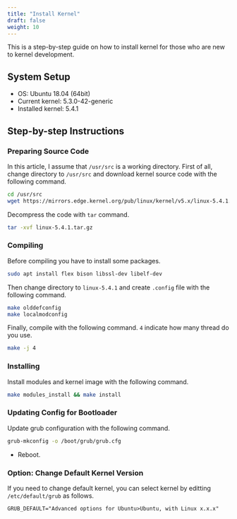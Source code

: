 ```yaml
---
title: "Install Kernel"
draft: false
weight: 10
---
```

This is a step-by-step guide on how to install kernel for those who are new to kernel development.

## System Setup

- OS: Ubuntu 18.04 (64bit)
- Current kernel: 5.3.0-42-generic
- Installed kernel: 5.4.1

## Step-by-step Instructions

### Preparing Source Code

In this article, I assume that `/usr/src` is a working directory. First of all, change directory to `/usr/src` and download kernel source code with the following command.

```sh
cd /usr/src
wget https://mirrors.edge.kernel.org/pub/linux/kernel/v5.x/linux-5.4.1.tar.gz
```

Decompress the code with `tar` command.

```sh
tar -xvf linux-5.4.1.tar.gz
```

### Compiling

Before compiling you have to install some packages.

```sh
sudo apt install flex bison libssl-dev libelf-dev
```

Then change directory to `linux-5.4.1` and create `.config` file with the following command.

```sh
make olddefconfig
make localmodconfig
```

Finally, compile with the following command. `4` indicate how many thread do you use.

```sh
make -j 4
```

### Installing

Install modules and kernel image with the following command.

```sh
make modules_install && make install
```

### Updating Config for Bootloader

Update grub configuration with the following command.

```sh
grub-mkconfig -o /boot/grub/grub.cfg
```

- Reboot.

### Option: Change Default Kernel Version

If you need to change default kernel, you can select kernel by editting `/etc/default/grub` as follows.

```text
GRUB_DEFAULT="Advanced options for Ubuntu>Ubuntu, with Linux x.x.x"
```
